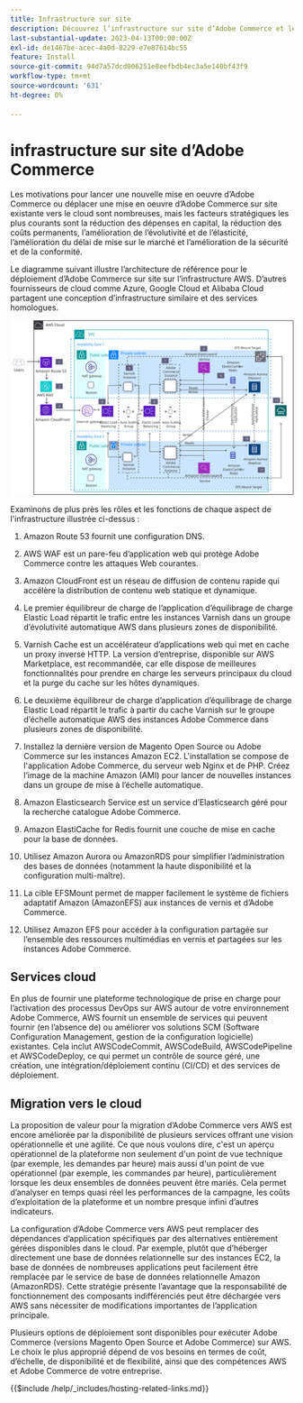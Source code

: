 ```yaml
---
title: Infrastructure sur site
description: Découvrez l’infrastructure sur site d’Adobe Commerce et les services cloud tiers.
last-substantial-update: 2023-04-13T00:00:00Z
exl-id: de1467be-acec-4a0d-8229-e7e87614bc55
feature: Install
source-git-commit: 94d7a57dcd006251e8eefbdb4ec3a5e140bf43f9
workflow-type: tm+mt
source-wordcount: '631'
ht-degree: 0%

---
```


# infrastructure sur site d’Adobe Commerce

Les motivations pour lancer une nouvelle mise en oeuvre d’Adobe Commerce ou déplacer une mise en oeuvre d’Adobe Commerce sur site existante vers le cloud sont nombreuses, mais les facteurs stratégiques les plus courants sont la réduction des dépenses en capital, la réduction des coûts permanents, l’amélioration de l’évolutivité et de l’élasticité, l’amélioration du délai de mise sur le marché et l’amélioration de la sécurité et de la conformité.

Le diagramme suivant illustre l’architecture de référence pour le déploiement d’Adobe Commerce sur site sur l’infrastructure AWS. D’autres fournisseurs de cloud comme Azure, Google Cloud et Alibaba Cloud partagent une conception d’infrastructure similaire et des services homologues.

![Diagramme présentant l’infrastructure Adobe Commerce auto-hébergée sur des services cloud tiers](/help/assets/playbooks/on-premises-infrastructure.svg)

Examinons de plus près les rôles et les fonctions de chaque aspect de l&#39;infrastructure illustrée ci-dessus :

1. Amazon Route 53 fournit une configuration DNS.

1. AWS WAF est un pare-feu d’application web qui protège Adobe Commerce contre les attaques Web courantes.

1. Amazon CloudFront est un réseau de diffusion de contenu rapide qui accélère la distribution de contenu web statique et dynamique.

1. Le premier équilibreur de charge de l’application d’équilibrage de charge Elastic Load répartit le trafic entre les instances Varnish dans un groupe d’évolutivité automatique AWS dans plusieurs zones de disponibilité.

1. Varnish Cache est un accélérateur d’applications web qui met en cache un proxy inverse HTTP. La version d’entreprise, disponible sur AWS Marketplace, est recommandée, car elle dispose de meilleures fonctionnalités pour prendre en charge les serveurs principaux du cloud et la purge du cache sur les hôtes dynamiques.

1. Le deuxième équilibreur de charge d’application d’équilibrage de charge Elastic Load répartit le trafic à partir du cache Varnish sur le groupe d’échelle automatique AWS des instances Adobe Commerce dans plusieurs zones de disponibilité.

1. Installez la dernière version de Magento Open Source ou Adobe Commerce sur les instances Amazon EC2. L&#39;installation se compose de l&#39;application Adobe Commerce, du serveur web Nginx et de PHP. Créez l’image de la machine Amazon (AMI) pour lancer de nouvelles instances dans un groupe de mise à l’échelle automatique.

1. Amazon Elasticsearch Service est un service d’Elasticsearch géré pour la recherche catalogue Adobe Commerce.

1. Amazon ElastiCache for Redis fournit une couche de mise en cache pour la base de données.

1. Utilisez Amazon Aurora ou AmazonRDS pour simplifier l’administration des bases de données (notamment la haute disponibilité et la configuration multi-maître).

1. La cible EFSMount permet de mapper facilement le système de fichiers adaptatif Amazon (AmazonEFS) aux instances de vernis et d’Adobe Commerce.

1. Utilisez Amazon EFS pour accéder à la configuration partagée sur l’ensemble des ressources multimédias en vernis et partagées sur les instances Adobe Commerce.

## Services cloud

En plus de fournir une plateforme technologique de prise en charge pour l’activation des processus DevOps sur AWS autour de votre environnement Adobe Commerce, AWS fournit un ensemble de services qui peuvent fournir (en l’absence de) ou améliorer vos solutions SCM (Software Configuration Management, gestion de la configuration logicielle) existantes. Cela inclut AWSCodeCommit, AWSCodeBuild, AWSCodePipeline et AWSCodeDeploy, ce qui permet un contrôle de source géré, une création, une intégration/déploiement continu (CI/CD) et des services de déploiement.

## Migration vers le cloud

La proposition de valeur pour la migration d’Adobe Commerce vers AWS est encore améliorée par la disponibilité de plusieurs services offrant une vision opérationnelle et une agilité. Ce que nous voulons dire, c&#39;est un aperçu opérationnel de la plateforme non seulement d&#39;un point de vue technique (par exemple, les demandes par heure) mais aussi d&#39;un point de vue opérationnel (par exemple, les commandes par heure), particulièrement lorsque les deux ensembles de données peuvent être mariés. Cela permet d’analyser en temps quasi réel les performances de la campagne, les coûts d’exploitation de la plateforme et un nombre presque infini d’autres indicateurs.

La configuration d’Adobe Commerce vers AWS peut remplacer des dépendances d’application spécifiques par des alternatives entièrement gérées disponibles dans le cloud. Par exemple, plutôt que d’héberger directement une base de données relationnelle sur des instances EC2, la base de données de nombreuses applications peut facilement être remplacée par le service de base de données relationnelle Amazon (AmazonRDS). Cette stratégie présente l’avantage que la responsabilité de fonctionnement des composants indifférenciés peut être déchargée vers AWS sans nécessiter de modifications importantes de l’application principale.

Plusieurs options de déploiement sont disponibles pour exécuter Adobe Commerce (versions Magento Open Source et Adobe Commerce) sur AWS. Le choix le plus approprié dépend de vos besoins en termes de coût, d’échelle, de disponibilité et de flexibilité, ainsi que des compétences AWS et Adobe Commerce de votre entreprise.

{{$include /help/_includes/hosting-related-links.md}}
